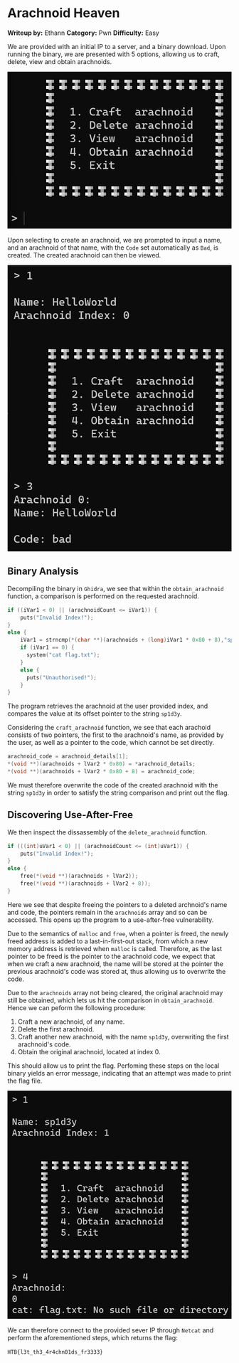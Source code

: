 # Arachnoid Heaven

**Writeup by:** Ethann
**Category:** Pwn
**Difficulty:** Easy

We are provided with an initial IP to a server, and a binary download. Upon running the binary, we are presented with 5 options, allowing us to craft, delete, view and obtain arachnoids.

![Main program UI](MainUI.png)

Upon selecting to create an arachnoid, we are prompted to input a name, and an arachnoid of that name, with the `Code` set automatically as `Bad`, is created. The created arachnoid can then be viewed.

![Arachnoid creation](ArachnoidCreation.png)

## Binary Analysis

Decompiling the binary in `Ghidra`, we see that within the `obtain_arachnoid` function, a comparison is performed on the requested arachnoid.

```c
if ((iVar1 < 0) || (arachnoidCount <= iVar1)) {
    puts("Invalid Index!");
}
else {
    iVar1 = strncmp(*(char **)(arachnoids + (long)iVar1 * 0x80 + 8),"sp1d3y",6);
    if (iVar1 == 0) {
      system("cat flag.txt");
    }
    else {
      puts("Unauthorised!");
    }
}
```

The program retrieves the arachnoid at the user provided index, and compares the value at its offset pointer to the string `sp1d3y`.

Considering the `craft_arachnoid` function, we see that each arachoid consists of two pointers, the first to the arachnoid's name, as provided by the user, as well as a pointer to the code, which cannot be set directly.

```c
arachnoid_code = arachnoid_details[1];
*(void **)(arachnoids + lVar2 * 0x80) = *arachnoid_details;
*(void **)(arachnoids + lVar2 * 0x80 + 8) = arachnoid_code;
```

We must therefore overwrite the code of the created arachnoid with the string `sp1d3y` in order to satisfy the string comparison and print out the flag.

## Discovering Use-After-Free

We then inspect the dissassembly of the `delete_arachnoid` function.

```c
if (((int)uVar1 < 0) || (arachnoidCount <= (int)uVar1)) {
    puts("Invalid Index!");
}
else {
    free(*(void **)(arachnoids + lVar2));
    free(*(void **)(arachnoids + lVar2 + 8));
}
```

Here we see that despite freeing the pointers to a deleted archnoid's name and code, the pointers remain in the `arachnoids` array and so can be accessed. This opens up the program to a use-after-free vulnerability.

Due to the semantics of `malloc` and `free`, when a pointer is freed, the newly freed address is added to a last-in-first-out stack, from which a new memory address is retrieved when `malloc` is called. Therefore, as the last pointer to be freed is the pointer to the arachnoid code, we expect that when we craft a new arachnoid, the name will be stored at the pointer the previous arachnoid's code was stored at, thus allowing us to overwrite the code.

Due to the `arachnoids` array not being cleared, the original arachnoid may still be obtained, which lets us hit the comparison in `obtain_arachnoid`. Hence we can peform the following procedure:

1. Craft a new arachnoid, of any name.
2. Delete the first arachnoid.
3. Craft another new arachnoid, with the name `sp1d3y`, overwriting the first arachnoid's code.
4. Obtain the original arachnoid, located at index 0.

This should allow us to print the flag. Perfoming these steps on the local binary yields an error message, indicating that an attempt was made to print the flag file.

![Local flag retrieval](LocalFlag.png)

We can therefore connect to the provided sever IP through `Netcat` and perform the aforementioned steps, which returns the flag:

`HTB{l3t_th3_4r4chn01ds_fr3333}`
